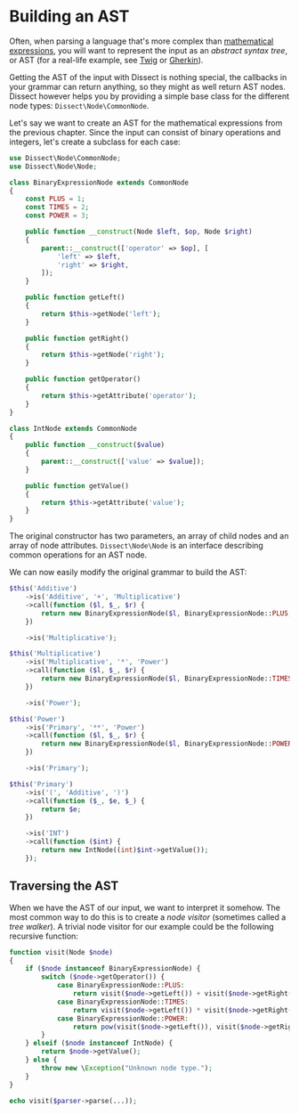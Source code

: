 Building an AST
===============

Often, when parsing a language that's more complex than
[mathematical expressions][prev], you will want to represent
the input as an *abstract syntax tree*, or AST (for a real-life
example, see [Twig][twig-ast] or [Gherkin][gherkin-ast]).

Getting the AST of the input with Dissect is nothing special, the
callbacks in your grammar can return anything, so they might as well
return AST nodes. Dissect however helps you by providing a simple base
class for the different node types: `Dissect\Node\CommonNode`.

Let's say we want to create an AST for the mathematical expressions from
the previous chapter. Since the input can consist of binary operations
and integers, let's create a subclass for each case:

```php
use Dissect\Node\CommonNode;
use Dissect\Node\Node;

class BinaryExpressionNode extends CommonNode
{
    const PLUS = 1;
    const TIMES = 2;
    const POWER = 3;

    public function __construct(Node $left, $op, Node $right)
    {
        parent::__construct(['operator' => $op], [
            'left' => $left,
            'right' => $right,
        ]);
    }

    public function getLeft()
    {
        return $this->getNode('left');
    }

    public function getRight()
    {
        return $this->getNode('right');
    }

    public function getOperator()
    {
        return $this->getAttribute('operator');
    }
}

class IntNode extends CommonNode
{
    public function __construct($value)
    {
        parent::__construct(['value' => $value]);
    }

    public function getValue()
    {
        return $this->getAttribute('value');
    }
}
```

The original constructor has two parameters, an array of child nodes and
an array of node attributes. `Dissect\Node\Node` is an interface
describing common operations for an AST node.

We can now easily modify the original grammar to build the AST:

```php
$this('Additive')
    ->is('Additive', '+', 'Multiplicative')
    ->call(function ($l, $_, $r) {
        return new BinaryExpressionNode($l, BinaryExpressionNode::PLUS, $r);
    })

    ->is('Multiplicative');

$this('Multiplicative')
    ->is('Multiplicative', '*', 'Power')
    ->call(function ($l, $_, $r) {
        return new BinaryExpressionNode($l, BinaryExpressionNode::TIMES, $r);
    })

    ->is('Power');

$this('Power')
    ->is('Primary', '**', 'Power')
    ->call(function ($l, $_, $r) {
        return new BinaryExpressionNode($l, BinaryExpressionNode::POWER, $r);
    })

    ->is('Primary');

$this('Primary')
    ->is('(', 'Additive', ')')
    ->call(function ($_, $e, $_) {
        return $e;
    })

    ->is('INT')
    ->call(function ($int) {
        return new IntNode((int)$int->getValue());
    });
```

Traversing the AST
------------------

When we have the AST of our input, we want to interpret it somehow.
The most common way to do this is to create a *node visitor* (sometimes
called a *tree walker*). A trivial node visitor for our example could be
the following recursive function:

```php
function visit(Node $node)
{
    if ($node instanceof BinaryExpressionNode) {
        switch ($node->getOperator()) {
            case BinaryExpressionNode::PLUS:
                return visit($node->getLeft()) + visit($node->getRight());
            case BinaryExpressionNode::TIMES:
                return visit($node->getLeft()) * visit($node->getRight());
            case BinaryExpressionNode::POWER:
                return pow(visit($node->getLeft()), visit($node->getRight());
        }
    } elseif ($node instanceof IntNode) {
        return $node->getValue();
    } else {
        throw new \Exception("Unknown node type.");
    }
}

echo visit($parser->parse(...));
```

[prev]: parsing.md#example-parsing-mathematical-expressions
[twig-ast]: https://github.com/fabpot/Twig/tree/master/lib/Twig/Node
[gherkin-ast]: https://github.com/Behat/Gherkin/tree/master/src/Behat/Gherkin/Node
